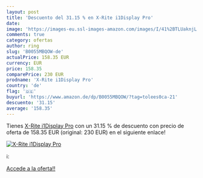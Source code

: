 ```yaml
---
layout: post
title: 'Descuento del 31.15 % en X-Rite i1Display Pro'
date: 
image: 'https://images-eu.ssl-images-amazon.com/images/I/41%2BTLUaknjL._SL200_.jpg'
comments: true
category: ofertas
author: ring
slug: 'B0055MBQOW-de'
actualPrice: 158.35 EUR
currency: EUR
price: 158.35
comparePrice: 230 EUR
prodname: 'X-Rite i1Display Pro'
country: 'de'
flag: '🇩🇪'
buyurl: 'https://www.amazon.de/dp/B0055MBQOW/?tag=tolees0ca-21'
descuento: '31.15'
average: '158.35'
---
```


Tienes [X-Rite i1Display Pro](https://www.amazon.de/dp/B0055MBQOW/?tag=tolees0ca-21) con un 31.15 % de descuento con precio de oferta de 158.35 EUR (original: 230 EUR) en el siguiente enlace!

[![X-Rite i1Display Pro](https://images-eu.ssl-images-amazon.com/images/I/41%2BTLUaknjL._SL200_.jpg)](https://www.amazon.de/dp/B0055MBQOW/?tag=tolees0ca-21)

ℹ️:


[Accede a la oferta!!](https://www.amazon.de/dp/B0055MBQOW/?tag=tolees0ca-21)
